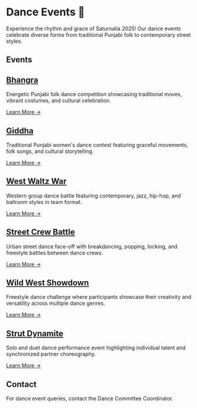 # Dance Events 🕺

Experience the rhythm and grace of Saturnalia 2025! Our dance events celebrate diverse forms from traditional Punjabi folk to contemporary street styles.

## Events

## [Bhangra](./dance/bhangra)
Energetic Punjabi folk dance competition showcasing traditional moves, vibrant costumes, and cultural celebration.

[Learn More →](./dance/bhangra)

## [Giddha](./dance/giddha)
Traditional Punjabi women's dance contest featuring graceful movements, folk songs, and cultural storytelling.

[Learn More →](./dance/giddha)

## [West Waltz War](./dance/west-waltz-war)
Western group dance battle featuring contemporary, jazz, hip-hop, and ballroom styles in team format.

[Learn More →](./dance/west-waltz-war)

## [Street Crew Battle](./dance/street-crew-battle)
Urban street dance face-off with breakdancing, popping, locking, and freestyle battles between dance crews.

[Learn More →](./dance/street-crew-battle)

## [Wild West Showdown](./dance/wild-west-showdown)
Freestyle dance challenge where participants showcase their creativity and versatility across multiple dance genres.

[Learn More →](./dance/wild-west-showdown)

## [Strut Dynamite](./dance/strut-dynamite)
Solo and duet dance performance event highlighting individual talent and synchronized partner choreography.

[Learn More →](./dance/strut-dynamite)


## Contact
For dance event queries, contact the Dance Committee Coordinator.
